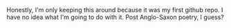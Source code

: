 Honestly, I'm only keeping this around because it was my first github repo. I have no idea what I'm going to do with it. Post Anglo-Saxon poetry, I guess?
